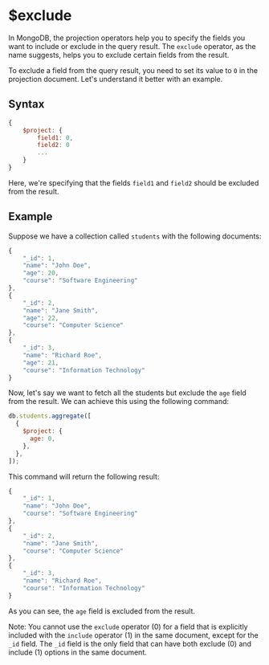 # $exclude

In MongoDB, the projection operators help you to specify the fields you want to include or exclude in the query result. The `exclude` operator, as the name suggests, helps you to exclude certain fields from the result.

To exclude a field from the query result, you need to set its value to `0` in the projection document. Let's understand it better with an example.

## Syntax

```javascript
{
    $project: {
        field1: 0,
        field2: 0
        ...
    }
}
```

Here, we're specifying that the fields `field1` and `field2` should be excluded from the result.

## Example

Suppose we have a collection called `students` with the following documents:

```javascript
{
    "_id": 1,
    "name": "John Doe",
    "age": 20,
    "course": "Software Engineering"
},
{
    "_id": 2,
    "name": "Jane Smith",
    "age": 22,
    "course": "Computer Science"
},
{
    "_id": 3,
    "name": "Richard Roe",
    "age": 21,
    "course": "Information Technology"
}
```

Now, let's say we want to fetch all the students but exclude the `age` field from the result. We can achieve this using the following command:

```javascript
db.students.aggregate([
  {
    $project: {
      age: 0,
    },
  },
]);
```

This command will return the following result:

```javascript
{
    "_id": 1,
    "name": "John Doe",
    "course": "Software Engineering"
},
{
    "_id": 2,
    "name": "Jane Smith",
    "course": "Computer Science"
},
{
    "_id": 3,
    "name": "Richard Roe",
    "course": "Information Technology"
}
```

As you can see, the `age` field is excluded from the result.

Note: You cannot use the `exclude` operator (0) for a field that is explicitly included with the `include` operator (1) in the same document, except for the `_id` field. The `_id` field is the only field that can have both exclude (0) and include (1) options in the same document.
